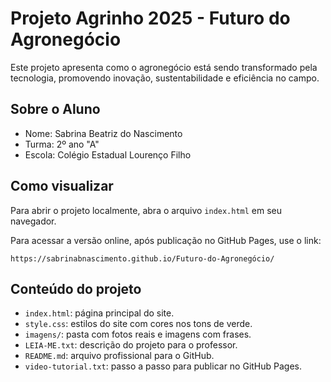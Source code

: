 # Projeto Agrinho 2025 - Futuro do Agronegócio

Este projeto apresenta como o agronegócio está sendo transformado pela tecnologia, promovendo inovação, sustentabilidade e eficiência no campo.

## Sobre o Aluno
- Nome: Sabrina Beatriz do Nascimento
- Turma: 2º ano "A"
- Escola: Colégio Estadual Lourenço Filho

## Como visualizar
Para abrir o projeto localmente, abra o arquivo `index.html` em seu navegador.

Para acessar a versão online, após publicação no GitHub Pages, use o link:

`https://sabrinabnascimento.github.io/Futuro-do-Agronegócio/`

## Conteúdo do projeto
- `index.html`: página principal do site.
- `style.css`: estilos do site com cores nos tons de verde.
- `imagens/`: pasta com fotos reais e imagens com frases.
- `LEIA-ME.txt`: descrição do projeto para o professor.
- `README.md`: arquivo profissional para o GitHub.
- `video-tutorial.txt`: passo a passo para publicar no GitHub Pages.
